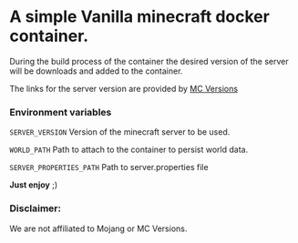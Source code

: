 # A simple Vanilla minecraft docker container.

During the build process of the container the desired version of the server will be downloads and added to the container.

The links for the server version are provided by [MC Versions](https://mcversions.net)

### Environment variables

```SERVER_VERSION```
Version of the minecraft server to be used.

```WORLD_PATH```
Path to attach to the container to persist world data.

```SERVER_PROPERTIES_PATH```
Path to server.properties file


**Just enjoy** ;)

### Disclaimer: 

We are not affiliated to Mojang or MC Versions.